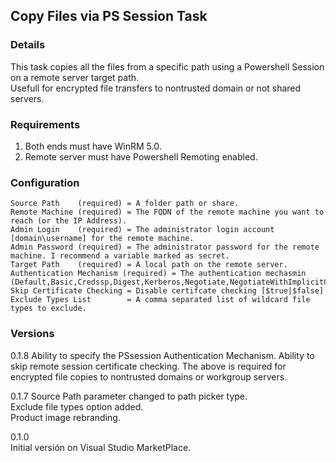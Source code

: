 ## Copy Files via PS Session Task

### Details
This task copies all the files from a specific path using a Powershell Session on a remote server target path.  
Usefull for encrypted file transfers to nontrusted domain or not shared servers.

### Requirements
1. Both ends must have WinRM 5.0.
2. Remote server must have Powershell Remoting enabled.

### Configuration
```
Source Path    (required) = A folder path or share.
Remote Machine (required) = The FQDN of the remote machine you want to reach (or the IP Address).
Admin Login    (required) = The administrator login account [domain\username] for the remote machine.
Admin Password (required) = The administrator password for the remote machine. I recommend a variable marked as secret.
Target Path    (required) = A local path on the remote server.
Authentication Mechanism (required) = The authentication mechasmin (Default,Basic,Credssp,Digest,Kerberos,Negotiate,NegotiateWithImplicitCredential).
Skip Certificate Checking = Disable certifcate checking [$true|$false]
Exclude Types List        = A comma separated list of wildcard file types to exclude.
```

### Versions
0.1.8
Ability to specify the PSsession Authentication Mechanism.
Ability to skip remote session certificate checking.
The above is required for encrypted file copies to nontrusted domains or workgroup servers.

0.1.7
Source Path parameter changed to path picker type.  
Exclude file types option added.  
Product image rebranding.  

0.1.0  
Initial versión on Visual Studio MarketPlace.  